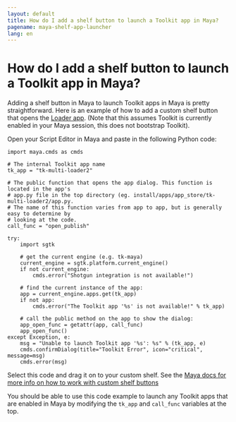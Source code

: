 ```yaml
---
layout: default
title: How do I add a shelf button to launch a Toolkit app in Maya?
pagename: maya-shelf-app-launcher
lang: en
---
```


# How do I add a shelf button to launch a Toolkit app in Maya?

Adding a shelf button in Maya to launch Toolkit apps in Maya is pretty straightforward. Here is an example of how to add a custom shelf button that opens the [Loader app](https://support.shotgunsoftware.com/entries/95442527). (Note that this assumes Toolkit is currently enabled in your Maya session, this does not bootstrap Toolkit).

Open your Script Editor in Maya and paste in the following Python code: 

```
import maya.cmds as cmds 

# The internal Toolkit app name
tk_app = "tk-multi-loader2"

# The public function that opens the app dialog. This function is located in the app's 
# app.py file in the top directory (eg. install/apps/app_store/tk-multi-loader2/app.py.
# The name of this function varies from app to app, but is generally easy to determine by
# looking at the code. 
call_func = "open_publish"

try: 
    import sgtk

    # get the current engine (e.g. tk-maya) 
    current_engine = sgtk.platform.current_engine() 
    if not current_engine: 
        cmds.error("Shotgun integration is not available!") 

    # find the current instance of the app: 
    app = current_engine.apps.get(tk_app) 
    if not app: 
        cmds.error("The Toolkit app '%s' is not available!" % tk_app) 

    # call the public method on the app to show the dialog: 
    app_open_func = getattr(app, call_func)
    app_open_func()
except Exception, e: 
    msg = "Unable to launch Toolkit app '%s': %s" % (tk_app, e)
    cmds.confirmDialog(title="Toolkit Error", icon="critical", message=msg)
    cmds.error(msg)
```

Select this code and drag it on to your custom shelf. See the [Maya docs for more info on how to work with custom shelf buttons](https://knowledge.autodesk.com/support/maya/learn-explore/caas/CloudHelp/cloudhelp/2016/ENU/Maya/files/GUID-C693E884-F81A-4858-B5D6-3856EB8F394E-htm.html)

You should be able to use this code example to launch any Toolkit apps that are enabled in Maya by modifying the `tk_app` and `call_func` variables at the top.